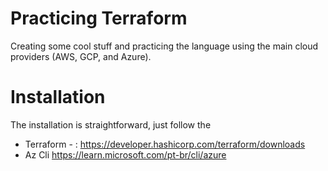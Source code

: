 # Practicing Terraform

Creating some cool stuff and practicing the language using the main cloud providers (AWS, GCP, and Azure).

# Installation

The installation is straightforward, just follow the

* Terraform - : https://developer.hashicorp.com/terraform/downloads
* Az Cli https://learn.microsoft.com/pt-br/cli/azure

